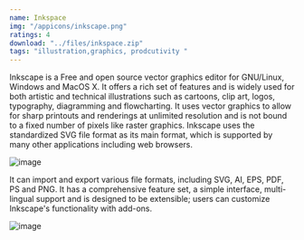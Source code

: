 ```yaml
---
name: Inkspace
img: "/appicons/inkscape.png"
ratings: 4
download: "../files/inkspace.zip"
tags: "illustration,graphics, prodcutivity "
---
```


Inkscape is a Free and open source vector graphics editor for GNU/Linux, Windows and MacOS X. It offers a rich set of features and is widely used for both artistic and technical illustrations such as cartoons, clip art, logos, typography, diagramming and flowcharting. It uses vector graphics to allow for sharp printouts and renderings at unlimited resolution and is not bound to a fixed number of pixels like raster graphics. Inkscape uses the standardized SVG file format as its main format, which is supported by many other applications including web browsers.

<img src="../../screenshots/Inkscape/inkscapess1.png" alt="image" >

It can import and export various file formats, including SVG, AI, EPS, PDF, PS and PNG. It has a comprehensive feature set, a simple interface, multi-lingual support and is designed to be extensible; users can customize Inkscape's functionality with add-ons.

<img src="../../screenshots/Inkscape/inkscapess2.png" alt="image" >
